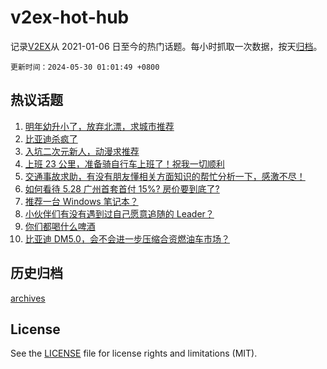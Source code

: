 # v2ex-hot-hub

 记录[V2EX](https://www.v2ex.com/)从 2021-01-06 日至今的热门话题。每小时抓取一次数据，按天[归档](archives)。

`更新时间：2024-05-30 01:01:49 +0800`

## 热议话题

1. [明年幼升小了，放弃北漂，求城市推荐](https://www.v2ex.com/t/1044926)
1. [比亚迪杀疯了](https://www.v2ex.com/t/1044893)
1. [入坑二次元新人，动漫求推荐](https://www.v2ex.com/t/1044946)
1. [上班 23 公里，准备骑自行车上班了！祝我一切顺利](https://www.v2ex.com/t/1044934)
1. [交通事故求助，有没有朋友懂相关方面知识的帮忙分析一下，感激不尽！](https://www.v2ex.com/t/1045114)
1. [如何看待 5.28 广州首套首付 15%? 房价要到底了?](https://www.v2ex.com/t/1044971)
1. [推荐一台 Windows 笔记本？](https://www.v2ex.com/t/1045031)
1. [小伙伴们有没有遇到过自己愿意追随的 Leader？](https://www.v2ex.com/t/1044961)
1. [你们都喝什么啤酒](https://www.v2ex.com/t/1045113)
1. [比亚迪 DM5.0，会不会进一步压缩合资燃油车市场？](https://www.v2ex.com/t/1044897)

## 历史归档

[archives](archives)

## License

See the [LICENSE](LICENSE) file for license rights and limitations (MIT).
